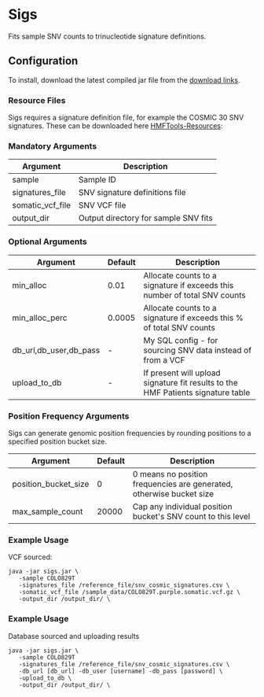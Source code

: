 # Sigs
Fits sample SNV counts to trinucleotide signature definitions.

## Configuration

To install, download the latest compiled jar file from the [download links](#version-history-and-download-links). 

### Resource Files
Sigs requires a signature definition file, for example the COSMIC 30 SNV signatures. 
These can be downloaded here [HMFTools-Resources](https://resources.hartwigmedicalfoundation.nl/):

### Mandatory Arguments

Argument | Description 
---|---
sample | Sample ID
signatures_file | SNV signature definitions file
somatic_vcf_file | SNV VCF file
output_dir | Output directory for sample SNV fits

### Optional Arguments

Argument | Default | Description 
---|---|---
min_alloc| 0.01 | Allocate counts to a signature if exceeds this number of total SNV counts
min_alloc_perc| 0.0005 | Allocate counts to a signature if exceeds this % of total SNV counts
db_url,db_user,db_pass | - | My SQL config - for sourcing SNV data instead of from a VCF
upload_to_db | - | If present will upload signature fit results to the HMF Patients signature table
 
### Position Frequency Arguments
Sigs can generate genomic position frequencies by rounding positions to a specified position bucket size. 

Argument | Default | Description 
---|---|---
position_bucket_size | 0 | 0 means no position frequencies are generated, otherwise bucket size
max_sample_count | 20000 | Cap any individual position bucket's SNV count to this level 

### Example Usage

VCF sourced:
```
java -jar sigs.jar \
   -sample COLO829T 
   -signatures_file /reference_file/snv_cosmic_signatures.csv \
   -somatic_vcf_file /sample_data/COLO829T.purple.somatic.vcf.gz \
   -output_dir /output_dir/ \
```

### Example Usage

Database sourced and uploading results
```
java -jar sigs.jar \
   -sample COLO829T 
   -signatures_file /reference_file/snv_cosmic_signatures.csv \
   -db_url [db_url] -db_user [username] -db_pass [password] \
   -upload_to_db \
   -output_dir /output_dir/ \
```
